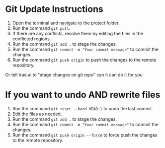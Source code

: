 # Git Update Instructions
1. Open the terminal and navigate to the project folder.
2. Run the command `git pull`.
3. If there are any conflicts, resolve them by editing the files in the conflicted regions.
4. Run the command `git add .` to stage the changes.
5. Run the command `git commit -m "Your commit message"` to commit the changes.
6. Run the command `git push origin` to push the changes to the remote repository.

Or tell trae.ai to "stage changes on git repo" can it can do it for you

# If you want to undo AND rewrite files
1. Run the command `git reset --hard HEAD~1` to undo the last commit.
2. Edit the files as needed.
3. Run the command `git add .` to stage the changes.
4. Run the command `git commit -m "Your commit message"` to commit the changes.
5. Run the command `git push origin --force` to force push the changes to the remote repository.